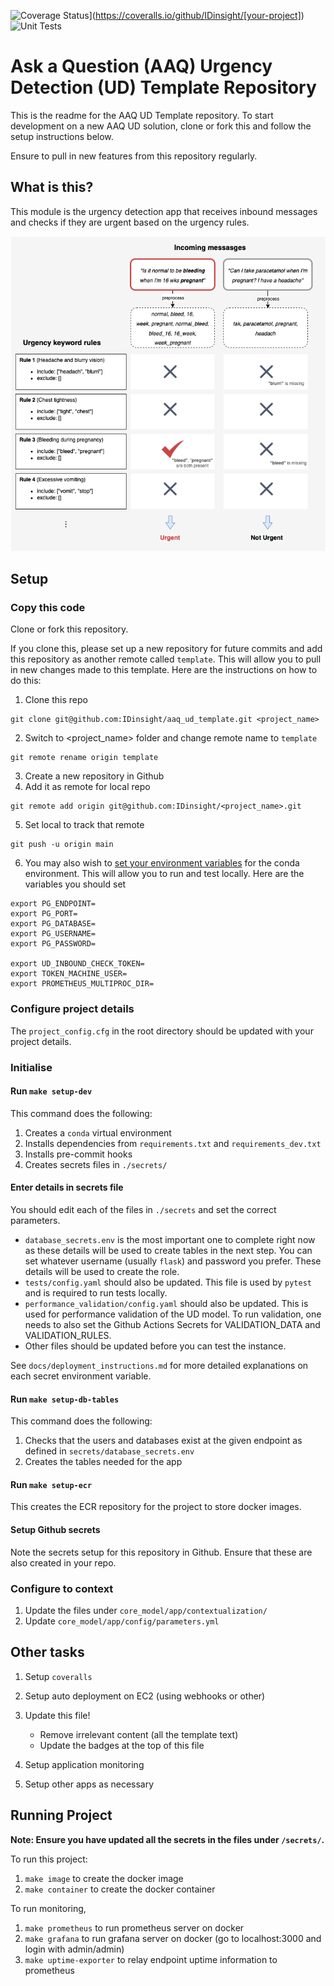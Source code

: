 ![Coverage Status](https://coveralls.io/repos/github/IDinsight/[your-project]/badge.svg?t=[code])](https://coveralls.io/github/IDinsight/[your-project])
![Unit Tests](https://github.com/IDinsight/[your-project]/actions/workflows/validation-test.yml/badge.svg)

# Ask a Question (AAQ) Urgency Detection (UD) Template Repository

This is the readme for the AAQ UD Template repository. To start development on a new AAQ UD solution, clone or fork this and follow the setup instructions below.

Ensure to pull in new features from this repository regularly.

## What is this?

This module is the urgency detection app that receives inbound messages and checks if they are urgent based on the urgency rules.

![Urgency Detection example diagram](./docs/readme/images/urgency_detection.png)

## Setup

### Copy this code

Clone or fork this repository.

If you clone this, please set up a new repository for future commits and add this repository as another remote called `template`. This will allow you to pull in new changes made to this template. Here are the instructions on how to do this:

1. Clone this repo

```
git clone git@github.com:IDinsight/aaq_ud_template.git <project_name>
```

2. Switch to <project_name> folder and change remote name to `template`

```
git remote rename origin template
```

3. Create a new repository in Github
4. Add it as remote for local repo

```
git remote add origin git@github.com:IDinsight/<project_name>.git
```

5. Set local to track that remote

```
git push -u origin main
```

6. You may also wish to [set your environment variables](https://docs.conda.io/projects/conda/en/latest/user-guide/tasks/manage-environments.html#setting-environment-variables) for the conda environment. This will allow you to run and test locally. Here are the variables you should set

```
export PG_ENDPOINT=
export PG_PORT=
export PG_DATABASE=
export PG_USERNAME=
export PG_PASSWORD=

export UD_INBOUND_CHECK_TOKEN=
export TOKEN_MACHINE_USER=
export PROMETHEUS_MULTIPROC_DIR=
```

### Configure project details

The `project_config.cfg` in the root directory should be updated with your project details.

### Initialise

#### Run `make setup-dev`

This command does the following:

1. Creates a `conda` virtual environment
2. Installs dependencies from `requirements.txt` and `requirements_dev.txt`
3. Installs pre-commit hooks
4. Creates secrets files in `./secrets/`

#### Enter details in secrets file

You should edit each of the files in `./secrets` and set the correct parameters.

- `database_secrets.env` is the most important one to complete right now as these details will be used to create tables in the next step. You can set whatever username (usually `flask`) and password you prefer. These details will be used to create the role.
- `tests/config.yaml` should also be updated. This file is used by `pytest` and is required to run tests locally.
- `performance_validation/config.yaml` should also be updated. This is used for performance validation of 
the UD model. To run validation, one needs to also set the Github Actions Secrets for VALIDATION_DATA and
VALIDATION_RULES.
- Other files should be updated before you can test the instance.

See `docs/deployment_instructions.md` for more detailed explanations on each secret environment variable.

#### Run `make setup-db-tables`

This command does the following:

1. Checks that the users and databases exist at the given endpoint as defined in `secrets/database_secrets.env`
2. Creates the tables needed for the app


#### Run `make setup-ecr`

This creates the ECR repository for the project to store docker images.

#### Setup Github secrets

Note the secrets setup for this repository in Github. Ensure that these are also created in your repo.

### Configure to context

1. Update the files under `core_model/app/contextualization/`
2. Update `core_model/app/config/parameters.yml`

## Other tasks

1. Setup `coveralls`
2. Setup auto deployment on EC2 (using webhooks or other)
3. Update this file!

    - Remove irrelevant content (all the template text)
    - Update the badges at the top of this file

4. Setup application monitoring
5. Setup other apps as necessary

## Running Project

**Note: Ensure you have updated all the secrets in the files under `/secrets/`.**

To run this project:

1. `make image` to create the docker image
2. `make container` to create the docker container

To run monitoring,
1. `make prometheus` to run prometheus server on docker
2. `make grafana` to run grafana server on docker (go to localhost:3000 and login with admin/admin)
3. `make uptime-exporter` to relay endpoint uptime information to prometheus